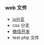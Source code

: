 ### web 文件
- [js分支](https://github.com/xue-y/web/tree/js)	  
- css	分支  
- [微信开发](https://github.com/xue-y/web/tree/wx)	  
- test	php 文件  
